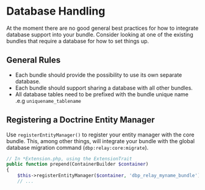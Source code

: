 # Database Handling

At the moment there are no good general best practices for how to integrate
database support into your bundle. Consider looking at one of the existing
bundles that require a database for how to set things up.

## General Rules

* Each bundle should provide the possibility to use its own separate database.
* Each bundle should support sharing a database with all other bundles.
* All database tables need to be prefixed with the bundle unique name .e.g `uniquename_tablename`

## Registering a Doctrine Entity Manager

Use `registerEntityManager()` to register your entity manager with the core bundle. This, among other things, will integrate your bundle with the global database migration command (`dbp:relay:core:migrate`).

```php
// In *Extension.php, using the ExtensionTrait
public function prepend(ContainerBuilder $container)
{
    $this->registerEntityManager($container, 'dbp_relay_myname_bundle');
    // ...
```
